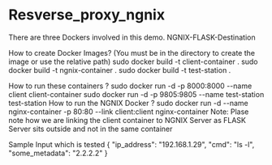 # Resverse_proxy_ngnix


There are three Dockers involved in this demo. 
NGNIX-FLASK-Destination 

How to create Docker Images? (You must be in the directory to create the image or use the relative path)
sudo docker build -t client-container .
sudo docker build -t ngnix-container .
sudo docker build -t test-station .

How to run these containers ?
sudo docker run -d -p 8000:8000 --name client client-container
sudo docker run -d -p 9805:9805 --name test-station test-station
How to run the NGNIX Docker ?
sudo docker run -d --name nginx-container -p 80:80 --link client:client nginx-container
Note: Plase note how we are linking the client container to NGNIX Server as FLASK Server sits outside and not in the same container

Sample Input which is tested
{
    "ip_address": "192.168.1.29",
    "cmd": "ls -l",
    "some_metadata": "2.2.2.2"
}

